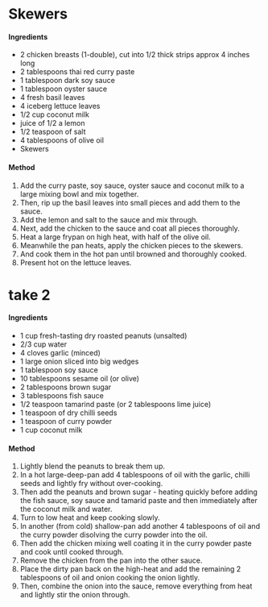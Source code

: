 # Skewers

#### Ingredients

* 2 chicken breasts (1-double), cut into 1/2 thick strips approx 4 inches long
* 2 tablespoons thai red curry paste
* 1 tablespoon dark soy sauce
* 1 tablespoon oyster sauce
* 4 fresh basil leaves
* 4 iceberg lettuce leaves
* 1/2 cup coconut milk
* juice of 1/2 a lemon
* 1/2 teaspoon of salt
* 4 tablespoons of olive oil
* Skewers


#### Method

1. Add the curry paste, soy sauce, oyster sauce and coconut milk to a large mixing bowl and mix together.
1. Then, rip up the basil leaves into small pieces and add them to the sauce.
1. Add the lemon and salt to the sauce and mix through.
1. Next, add the chicken to the sauce and coat all pieces thoroughly.
1. Heat a large frypan on high heat, with half of the olive oil.
1. Meanwhile the pan heats, apply the chicken pieces to the skewers.
1. And cook them in the hot pan until browned and thoroughly cooked.
1. Present hot on the lettuce leaves.


# take 2

#### Ingredients

* 1 cup fresh-tasting dry roasted peanuts (unsalted)
* 2/3 cup water
* 4 cloves garlic (minced)
* 1 large onion sliced into big wedges
* 1 tablespoon soy sauce
* 10 tablespoons sesame oil (or olive)
* 2 tablespoons brown sugar
* 3 tablespoons fish sauce
* 1/2 teaspoon tamarind paste (or 2 tablespoons lime juice)
* 1 teaspoon of dry chilli seeds
* 1 teaspoon of curry powder
* 1 cup coconut milk

#### Method

1. Lightly blend the peanuts to break them up.
1. In a hot large-deep-pan add 4 tablespoons of oil with the garlic, chilli seeds and lightly fry without over-cooking.
1. Then add the peanuts and brown sugar - heating quickly before adding the fish sauce, soy sauce and tamarid paste and then immediately after the coconut milk and water.
1. Turn to low heat and keep cooking slowly.
1. In another (from cold) shallow-pan add another 4 tablespoons of oil and the curry powder disolving the curry powder into the oil.
1. Then add the chicken mixing well coating it in the curry powder paste and cook until cooked through.
1. Remove the chicken from the pan into the other sauce.
1. Place the dirty pan back on the high-heat and add the remaining 2 tablespoons of oil and onion cooking the onion lightly.
1. Then, combine the onion into the sauce, remove everything from heat and lightly stir the onion through.

